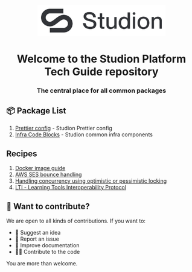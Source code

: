 <div align="center">
  <img 
    src="assets/images/logo.png" 
    alt="Studion Logo" 
    width="320" 
    style="padding: 10px; background-color: white;">
  <h1>Welcome to the Studion Platform Tech Guide repository</h1>
  <h3><strong>The central place for all common packages</strong></h3>
</div>

## 📦 Package List

1. [Prettier config](https://github.com/ExtensionEngine/prettier-config) - Studion Prettier config
2. [Infra Code Blocks](https://github.com/ExtensionEngine/infra-code-blocks) - Studion common infra components

## Recipes

1. [Docker image guide](./recipes/docker-image-guide.md)
2. [AWS SES bounce handling](./recipes/ses-bounce-handling.md)
3. [Handling concurrency using optimistic or pessimistic locking](./recipes/handling-concurrency.md)
4. [LTI - Learning Tools Interoperability Protocol](./recipes/lti.md)

## 🙌 Want to contribute?

We are open to all kinds of contributions. If you want to:

- 🤔 Suggest an idea
- 🐛 Report an issue
- 📖 Improve documentation
- 👨‍💻 Contribute to the code

You are more than welcome.
